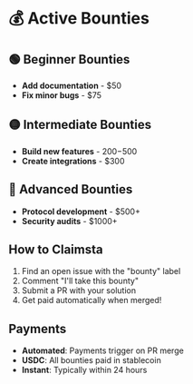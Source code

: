 # 💰 Active Bounties

## 🟢 Beginner Bounties
- **Add documentation** - $50
- **Fix minor bugs** - $75

## 🟡 Intermediate Bounties  
- **Build new features** - $200-$500
- **Create integrations** - $300

## 🔴 Advanced Bounties
- **Protocol development** - $500+
- **Security audits** - $1000+

## How to Claimsta

1. Find an open issue with the "bounty" label
2. Comment "I'll take this bounty"
3. Submit a PR with your solution
4. Get paid automatically when merged!

## Payments

- **Automated**: Payments trigger on PR merge
- **USDC**: All bounties paid in stablecoin
- **Instant**: Typically within 24 hours
